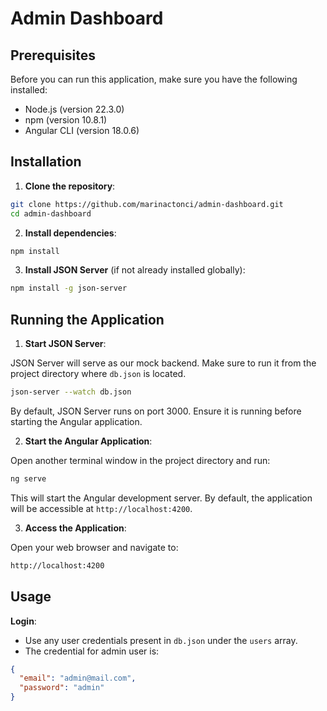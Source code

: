 # Admin Dashboard

## Prerequisites

Before you can run this application, make sure you have the following installed:

- Node.js (version 22.3.0)
- npm (version 10.8.1)
- Angular CLI (version 18.0.6)

## Installation

1. **Clone the repository**:

```sh
git clone https://github.com/marinactonci/admin-dashboard.git
cd admin-dashboard
```

2. **Install dependencies**:

```sh
npm install
```

3. **Install JSON Server** (if not already installed globally):

```sh
npm install -g json-server
```

## Running the Application

1. **Start JSON Server**:

JSON Server will serve as our mock backend. Make sure to run it from the project directory where `db.json` is located.

```sh
json-server --watch db.json
```

By default, JSON Server runs on port 3000. Ensure it is running before starting the Angular application.

2. **Start the Angular Application**:

Open another terminal window in the project directory and run:

```sh
ng serve
```

This will start the Angular development server. By default, the application will be accessible at `http://localhost:4200`.

3. **Access the Application**:

Open your web browser and navigate to:

```sh
http://localhost:4200
```

## Usage

**Login**:

- Use any user credentials present in `db.json` under the `users` array.
- The credential for admin user is:

```json
{
  "email": "admin@mail.com",
  "password": "admin"
}
```
